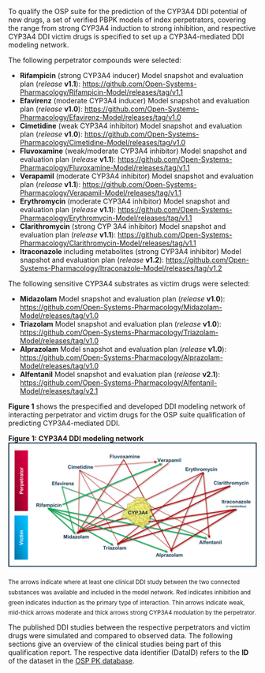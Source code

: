 
To qualify the OSP suite for the prediction of the CYP3A4 DDI potential of new drugs, a set of verified PBPK models of index perpetrators, covering the range from strong CYP3A4 induction to strong inhibition, and respective CYP3A4 DDI victim drugs is specified to set up a CYP3A4-mediated DDI modeling network. 


The following perpetrator compounds were selected: 

- **Rifampicin** (strong CYP3A4 inducer)
  Model snapshot and evaluation plan (*release* **v1.1**): https://github.com/Open-Systems-Pharmacology/Rifampicin-Model/releases/tag/v1.1
- **Efavirenz** (moderate CYP3A4 inducer)
  Model snapshot and evaluation plan (*release* **v1.0**): https://github.com/Open-Systems-Pharmacology/Efavirenz-Model/releases/tag/v1.0
- **Cimetidine** (weak CYP3A4 inhibitor)
  Model snapshot and evaluation plan (*release* **v1.0**): https://github.com/Open-Systems-Pharmacology/Cimetidine-Model/releases/tag/v1.0
- **Fluvoxamine** (weak/moderate CYP3A4 inhibitor)
  Model snapshot and evaluation plan (*release* **v1.1**): https://github.com/Open-Systems-Pharmacology/Fluvoxamine-Model/releases/tag/v1.1
- **Verapamil** (moderate CYP3A4 inhibitor)
  Model snapshot and evaluation plan (*release* **v1.1**): https://github.com/Open-Systems-Pharmacology/Verapamil-Model/releases/tag/v1.1
- **Erythromycin** (moderate CYP3A4 inhibitor)
  Model snapshot and evaluation plan (*release* **v1.1**): https://github.com/Open-Systems-Pharmacology/Erythromycin-Model/releases/tag/v1.1
- **Clarithromycin** (strong CYP 3A4 inhibitor)
  Model snapshot and evaluation plan (*release* **v1.1**): https://github.com/Open-Systems-Pharmacology/Clarithromycin-Model/releases/tag/v1.1
- **Itraconazole** including metabolites (strong CYP3A4 inhibitor)
  Model snapshot and evaluation plan (*release* **v1.2**): https://github.com/Open-Systems-Pharmacology/Itraconazole-Model/releases/tag/v1.2


The following sensitive CYP3A4 substrates as victim drugs were selected:

- **Midazolam**
  Model snapshot and evaluation plan (*release* **v1.0**): https://github.com/Open-Systems-Pharmacology/Midazolam-Model/releases/tag/v1.0
- **Triazolam**
  Model snapshot and evaluation plan (*release* **v1.0**): https://github.com/Open-Systems-Pharmacology/Triazolam-Model/releases/tag/v1.0
- **Alprazolam**
  Model snapshot and evaluation plan (*release* **v1.0**): https://github.com/Open-Systems-Pharmacology/Alprazolam-Model/releases/tag/v1.0
- **Alfentanil**
  Model snapshot and evaluation plan (*release* **v2.1**): https://github.com/Open-Systems-Pharmacology/Alfentanil-Model/releases/tag/v2.1



**Figure 1** shows the prespecified and developed DDI modeling network of interacting perpetrator and victim drugs for the OSP suite qualification of predicting CYP3A4-mediated DDI.



**Figure** **1: CYP3A4 DDI modeling network**
![DDI CYP3A4 network](images/DDI_CYP3A4_Compound_Network.png)

<sub>The arrows indicate where at least one clinical DDI study between the two connected substances was available and included in the model network. Red indicates inhibition and green indicates induction as the primary type of interaction. Thin arrows indicate weak, mid-thick arrows moderate and thick arrows strong CYP3A4 modulation by the perpetrator.</sub>



The published DDI studies between the respective perpetrators and victim drugs were simulated and compared to observed data. The following sections give an overview of the clinical studies being part of this qualification report. The respective data identifier (DataID) refers to the **ID** of the dataset in the [OSP PK database](https://github.com/Open-Systems-Pharmacology/Database-for-observed-data).

